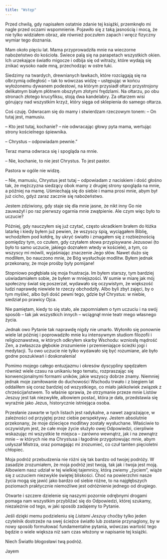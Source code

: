```yaml
---
title: "Wstęp"
---
```


Przed chwilą, gdy napisałem ostatnie zdanie tej książki, przemknęło mi
nagle przed oczami wspomnienie. Pojawiło się z taką jasnością i mocą, że
nie tylko widziałem obraz, ale również poczułem zapach i wręcz fizyczny
wymiar tego doznania.

Mam około pięciu lat. Mama przyprowadziła mnie na wieczorne nabożeństwo
do kościoła. Świece palą się na parapetach wszystkich okien. Ich
urzekające światło migocze i odbija się od witraży, które wydają się
znikać wysoko nade mną, przechodząc w ostre łuki.

Siedzimy na twardych, drewnianych ławkach, które rozciągają się na
olbrzymią odległość – tak to wówczas widzę – ustępując w końcu
wyłożonemu dywanem podestowi, na którym przysiadł ołtarz przystrojony
delikatnym białym płótnem obszytym złotymi frędzlami. Na ołtarzu, po obu
stronach złotego krucyfiksu, stoją dwa kandelabry. Za ołtarzem wisi
górujący nad wszystkim krzyż, który sięga od sklepienia do samego
ołtarza.

Coś czuję. Odwracam się do mamy i stwierdzam rzeczowym tonem: – On tutaj
jest, mamusiu.

– Kto jest tutaj, kochanie? – nie odwracając głowy pyta mama, wertując
strony kościelnego śpiewnika.

– Chrystus – odpowiadam pewnie.”

Teraz mama odwraca się i spogląda na mnie.

– Nie, kochanie, to nie jest Chrystus. To jest pastor.

Pastora w ogóle nie widzę.

– Nie, mamusiu, Chrystus jest tutaj – odpowiadam z naciskiem i dość
głośno tak, że mężczyzna siedzący obok mamy z drugiej strony spogląda na
mnie, a później na mamę. Uśmiechają się do siebie i mama prosi mnie,
abym był już cicho, gdyż zaraz zacznie się nabożeństwo.

Jestem zdziwiony, gdy staje się dla mnie jasne, że nikt inny Go nie
zauważył i po raz pierwszy ogarnia mnie zwątpienie. Ale czym więc było
to uczucie?

Później, gdy nauczyłem się już czytać, często ukradkiem brałem do łóżka
latarkę i kiedy byłem już pewien, że wszyscy śpią, wyciągałem Biblię,
wchodziłem pod kołdrę, by ukryć światło i zmagałem się z rozbieżnością
pomiędzy tym, co czułem, gdy czytałem słowa przypisywane Jezusowi (to
było to samo uczucie, jakiego doznałem wtedy w kościele), a tym, co
wszyscy mi mówili, wyjaśniając znaczenie Jego słów. Nawet dużo się
modliłem, bo nauczono mnie, że Bóg wysłuchuje modlitw. Byłem jednak
przekonany, że moje prośby były pomijane!

Stopniowo pogłębiała się moja frustracja. Im byłem starszy, tym bardziej
uświadamiałem sobie, że byłem w mniejszości. W sumie w miarę jak mój
społeczny świat się poszerzał, wydawało się oczywistym, że większość
ludzi naprawdę niewiele te rzeczy obchodziły. Albo byli zbyt zajęci, by
o tym myśleć, albo byli dość pewni tego, gdzie był Chrystus: w niebie,
siedział po prawicy Ojca.

Nie pamiętam, kiedy to się stało, ale zapomniałem o tym uczuciu i na
swój sposób – tak jak wszystkich innych – wciągnął mnie teatr mego
własnego życia.

Jednak owo Pytanie tak naprawdę nigdy nie umarło. Wyłoniło się ponownie
wiele lat później i poprowadziło mnie ku intensywnym studiom filozofii i
religioznawstwa, w których odkryłem skarby Wschodu: wzniosłą mądrość
Zen, a zwłaszcza głębokie zrozumienie i przemieniające ścieżki jogi i
medytacji. Tu owo uczucie nie tylko wydawało się być rozumiane, ale było
godne poszukiwań i doskonalenia!

Pomimo mojego całego entuzjazmu i okresów dyscypliny spędzałem również
wiele czasu na unikaniu tego tematu, rozpraszając się konwencjonalnymi
formami uników, jakie wszyscy dobrze znamy. Niemniej jednak moje
zamiłowanie do duchowości Wschodu trwało i z biegiem lat oddaliłem się
coraz bardziej od wszystkiego, co miało jakikolwiek związek z
chrześcijaństwem. To właśnie sprawia, że otrzymanie przeze mnie Listów
Jeszuy jest tak niezwykłe, albowiem postać, która je dała, przedstawia
się wyraźnie jako Jezus, historycznie istniejąca osoba.

Przesłanie zawarte w tych listach jest radykalne, a nawet zagrażające, w
zależności od przyjętej przez ciebie perspektywy. Jestem absolutnie
przekonany, że moje dziecięce modlitwy zostały wysłuchane. Właściwie to
oczywistym jest, że całe moje życie służyło owej Odpowiedzi, cierpliwie
wskazując mi wszystkie te miejsca – zarówno wewnątrz, jak i na zewnątrz
mnie – w których nie ma Chrystusa i łagodnie przygotowując mnie, abym
usłyszał Mistrza, oraz pomagając mi zrozumieć, co czuł tamten
pięcioletni chłopiec.

Moja podróż przebudzenia nie różni się tak bardzo od twojej podróży. W
zasadzie zrozumiałem, że moja podróż jest twoją, tak jak i twoja jest
moją. Albowiem nasz udział w tej wielkiej tajemnicy, którą zwiemy
„życiem”, wiąże się z uczuciem niezwykle świętej bliskości. Choć na
powierzchni nasze życia mogą się jawić jako bardzo od siebie różne, to
na najgłębszych poziomach praktycznie niemożliwe jest odróżnienie
jednego od drugiego.

Otwarte i szczere dzielenie się naszymi pozornie odrębnymi drogami
pomaga nam wszystkim przybliżać się do Odpowiedzi, której szukamy,
niezależnie od tego, w jaki sposób zadajemy to Pytanie.

Jeśli dzięki memu podzieleniu się *Listami Jeszuy* choćby tylko jeden
czytelnik dostrzeże na swej ścieżce światło lub zostanie przynaglony, by
w nowy sposób formułować fundamentalne pytania, wówczas wartość tego
będzie o wiele większa niż sam czas włożony w napisanie tej książki.

Niech Światło błogosławi twą podróż.

Jayem

